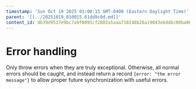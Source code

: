 ```yaml
---
timestamp: 'Sun Oct 19 2025 01:00:15 GMT-0400 (Eastern Daylight Time)'
parent: '[[../20251019_010015.61dd8c0d.md]]'
content_id: db39d9517e9bc7a9f0091cf2802a5aaa710248b26a19043ebddbc00ba067bc70
---
```


# Error handling

Only throw errors when they are truly exceptional. Otherwise, all normal errors should be caught, and instead return a record `{error: "the error message"}` to allow proper future synchronization with useful errors.
